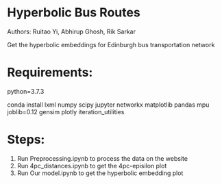 # Hyperbolic Bus Routes
Authors: Ruitao Yi, Abhirup Ghosh, Rik Sarkar

Get the hyperbolic embeddings for Edinburgh bus transportation network

# Requirements:
python=3.7.3 

conda install lxml numpy scipy jupyter networkx matplotlib pandas mpu joblib=0.12 gensim plotly iteration_utilities

# Steps:
1. Run Preprocessing.ipynb to process the data on the website
2. Run 4pc_distances.ipynb to get the 4pc-episilon plot
3. Run Our model.ipynb to get the hyperbolic embedding plot
